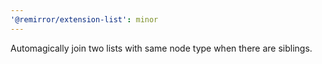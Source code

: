 ```yaml
---
'@remirror/extension-list': minor
---
```


Automagically join two lists with same node type when there are siblings.
